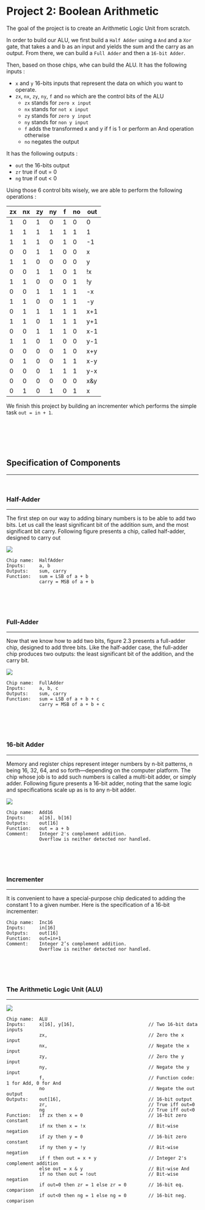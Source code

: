 # Project 2:  Boolean Arithmetic

The goal of the project is to create an Arithmetic Logic Unit from scratch.

In order to build our ALU, we first build a `Half Adder` using a `And` and a
`Xor` gate, that takes a and b as an input and yields the sum and the carry
as an output. From there, we can build a `Full Adder` and then a `16-bit Adder`.

Then, based on those chips, whe can build the ALU. It has the following inputs :
* `x` and `y` 16-bits inputs that represent the data on which you want to operate.
* `zx`, `nx`, `zy`, `ny`, `f` and `no` which are the control bits of the ALU
  * `zx` stands for `zero x input`
  * `nx` stands for `not x input`
  * `zy` stands for `zero y input`
  * `ny` stands for `non y input`
  * `f` adds the transformed x and y if f is 1 or perform an And operation otherwise
  * `no` negates the output

It has the following outputs :
* `out` the 16-bits output
* `zr` true if out = 0
* `ng` true if out < 0

Using those 6 control bits wisely, we are able to perform the following operations :

| zx  | nx  | zy  | ny  | f   | no  |out  |
| --- | --- | --- | --- | --- | --- | --- |
| 1   | 0   | 1   | 0   | 1   | 0   | 0   |
| 1   | 1   | 1   | 1   | 1   | 1   | 1   |
| 1   | 1   | 1   | 0   | 1   | 0   | -1  |
| 0   | 0   | 1   | 1   | 0   | 0   | x   |
| 1   | 1   | 0   | 0   | 0   | 0   | y   |
| 0   | 0   | 1   | 1   | 0   | 1   | !x  |
| 1   | 1   | 0   | 0   | 0   | 1   | !y  |
| 0   | 0   | 1   | 1   | 1   | 1   | -x  |
| 1   | 1   | 0   | 0   | 1   | 1   | -y  |
| 0   | 1   | 1   | 1   | 1   | 1   | x+1 |
| 1   | 1   | 0   | 1   | 1   | 1   | y+1 |
| 0   | 0   | 1   | 1   | 1   | 0   | x-1 |
| 1   | 1   | 0   | 1   | 0   | 0   | y-1 |
| 0   | 0   | 0   | 0   | 1   | 0   | x+y |
| 0   | 1   | 0   | 0   | 1   | 1   | x-y |
| 0   | 0   | 0   | 1   | 1   | 1   | y-x |
| 0   | 0   | 0   | 0   | 0   | 0   | x&y |
| 0   | 1   | 0   | 1   | 0   | 1   | x|y |

We finish this project by building an incrementer which performs the simple task
`out = in + 1`.


<br>
<br>
<br>
<br>


## Specification of Components 
---

<br>



### Half-Adder
---

The first step on our way to adding binary numbers is to be able to add two bits. Let us call the least significant bit of the addition sum, and the most significant bit carry. Following figure presents a chip, called half-adder, designed to carry out

![](../../images/HA.png)
```
Chip name:  HalfAdder
Inputs:     a, b
Outputs:    sum, carry
Function:   sum = LSB of a + b
            carry = MSB of a + b
```

<br>
<br>
<br>


### Full-Adder
---
Now that we know how to add two bits, figure 2.3 presents a full-adder chip, designed to add three bits. Like the half-adder case, the full-adder chip produces two outputs: the least significant bit of the addition, and the carry bit.

![](../../images/FA.png)

```
Chip name:  FullAdder
Inputs:     a, b, c
Outputs:    sum, carry
Function:   sum = LSB of a + b + c
            carry = MSB of a + b + c
```


<br>
<br>
<br>


### 16-bit Adder
---
Memory and register chips represent integer numbers by n-bit patterns, n being 16, 32, 64, and so forth—depending on the computer platform. The chip whose job is to add such numbers is called a multi-bit adder, or simply adder. Following figure presents a 16-bit adder, noting that the same logic and specifications scale up as is to any n-bit adder.

![](../../images/16BitAdder.png)

```
Chip name:  Add16
Inputs:     a[16], b[16]
Outputs:    out[16]
Function:   out = a + b
Comment:    Integer 2's complement addition.
            Overflow is neither detected nor handled.
```

<br>
<br>
<br>


### Incrementer
---

It is convenient to have a special-purpose chip dedicated to adding the
constant 1 to a given number. Here is the specification of a 16-bit incrementer:

```
Chip name:  Inc16
Inputs:     in[16]
Outputs:    out[16]
Function:   out=in+1
Comment:    Integer 2’s complement addition.
            Overflow is neither detected nor handled.
```


<br>
<br>
<br>


### The Arithmetic Logic Unit (ALU)
---

![](../../images/ALU.png)
```
Chip name:  ALU
Inputs:     x[16], y[16],                           // Two 16-bit data inputs
            zx,                                     // Zero the x input
            nx,                                     // Negate the x input
            zy,                                     // Zero the y input
            ny,                                     // Negate the y input
            f,                                      // Function code: 1 for Add, 0 for And
            no                                      // Negate the out output
Outputs:    out[16],                                // 16-bit output
            zr,                                     // True iff out=0
            ng                                      // True iff out<0
Function:   if zx then x = 0                        // 16-bit zero constant
            if nx then x = !x                       // Bit-wise negation
            if zy then y = 0                        // 16-bit zero constant
            if ny then y = !y                       // Bit-wise negation
            if f then out = x + y                   // Integer 2's complement addition
            else out = x & y                        // Bit-wise And
            if no then out = !out                   // Bit-wise negation
            if out=0 then zr = 1 else zr = 0        // 16-bit eq. comparison
            if out<0 then ng = 1 else ng = 0        // 16-bit neg. comparison
```